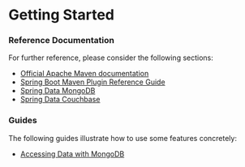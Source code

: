 # Getting Started

### Reference Documentation
For further reference, please consider the following sections:

* [Official Apache Maven documentation](https://maven.apache.org/guides/index.html)
* [Spring Boot Maven Plugin Reference Guide](https://docs.spring.io/spring-boot/docs/2.2.7.RELEASE/maven-plugin/)
* [Spring Data MongoDB](https://docs.spring.io/spring-boot/docs/2.2.7.RELEASE/reference/htmlsingle/#boot-features-mongodb)
* [Spring Data Couchbase](https://docs.spring.io/spring-boot/docs/2.2.7.RELEASE/reference/htmlsingle/#boot-features-couchbase)

### Guides
The following guides illustrate how to use some features concretely:

* [Accessing Data with MongoDB](https://spring.io/guides/gs/accessing-data-mongodb/)


